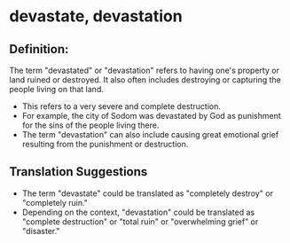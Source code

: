 # devastate, devastation #

## Definition: ##

The term "devastated" or "devastation" refers to having one's property or land ruined or destroyed. It also often includes destroying or capturing the people living on that land.

* This refers to a very severe and complete destruction. 
* For example, the city of Sodom was devastated by God as punishment for the sins of the people living there.
* The term "devastation" can also include causing great emotional grief resulting from the punishment or destruction.

## Translation Suggestions ##

* The term "devastate" could be translated as "completely destroy" or "completely ruin."
* Depending on the context, "devastation" could be translated as "complete destruction" or "total ruin" or "overwhelming grief" or "disaster."

